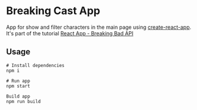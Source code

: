 # Breaking Cast App

App for show and filter characters in the main page using [create-react-app](https://github.com/facebook/create-react-app). It's part of the tutorial [React App - Breaking Bad API](https://www.youtube.com/watch?v=YaioUnMw0mo&t=153s)

## Usage

```
# Install dependencies
npm i
```

```
# Run app
npm start
```

```
Build app
npm run build
```
